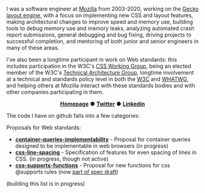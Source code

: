 I was a software engineer at [Mozilla](https://www.mozilla.org) from 2003-2020, working on the [Gecko layout engine](https://developer.mozilla.org/en-US/docs/Mozilla/Developer_guide/Introduction), with a focus on implementing new CSS and layout features, making architectural changes to improve speed and memory use, building tools to debug memory use and memory leaks, analyzing automated crash report submissions, general debugging and bug fixing, driving projects to successful completion, and mentoring of both junior and senior engineers in many of these areas.

I've also been a longtime participant in work on Web standards: this includes participation in the W3C's [CSS Working Group](https://wiki.csswg.org/), being an elected member of the W3C's [Technical Architecture Group](https://tag.w3.org/), longtime involvement at a technical and standards policy level in both the [W3C](https://www.w3.org/) and [WHATWG](https://whatwg.org/), and helping others at Mozilla interact with these standards bodies and with other companies participating in them. 

<div align="center">

[**Homepage**](https://dbaron.org) ● [**Twitter**](https://twitter.com/davidbaron) ● [**Linkedin**](https://www.linkedin.com/in/ldavidbaron/)

</div>

The code I have on github falls into a few categories:

Proposals for Web standards:
* [**container-queries-implementability**](https://github.com/dbaron/container-queries-implementability) - Proposal for container queries designed to be implementable in web browsers (in progress)
* [**css-line-spacing**](https://github.com/dbaron/css-line-spacing/blob/main/explainer.md) - Specification of features for even spacing of lines in CSS. (in progress, though not active)
* [**css-supports-functions**](https://github.com/dbaron/css-supports-functions/blob/main/explainer.md) - Proposal for new functions for css @supports rules (now [part of spec draft](https://drafts.csswg.org/css-conditional-4/#at-supports-ext))

(building this list is in progress)
